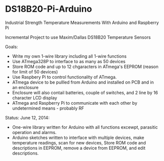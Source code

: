 DS18B20-Pi-Arduino
==================

Industrial Strength Temperature Measurements With Arduino and Raspberry Pi

Incremental Project to use Maxim/Dallas DS18B20 Temperature Sensors

Goals:
* Write my own 1-wire library including all 1-wire functions
* Use ATmega328P to interface to as many as 50 devices
* Store ROM code and up to 12 chgaracters in ATmega's EEPROM (reason for limit of 50 devices)
* Use Raspbery Pi to control functionality of ATmega.
* ATmega device to be pullled from Arduino and installed on PCB and in an enclosure
* Enclosure will also contail batteries, couple of switches, and 2 line by 16 character LCD display
* ATmega and Raspberry Pi to communicate with each other by undetermined means - probably RF

Status:
  June 12, 2014:  
  *  One-wire library written for Arduino with all functions excewpt, parasitic operation and alarms.
  *  Arduino sketches written to interface with multiple devices, make temperature readings, scan for new devices,
  Store ROM code and descriptions in EEPROM, remove a device from EEPROM, and edit descriptions.
    
